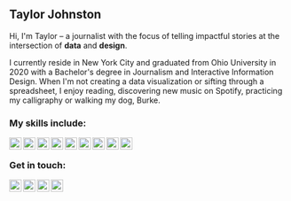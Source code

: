 ## Taylor Johnston
Hi, I'm Taylor – a journalist with the focus of telling impactful stories at the intersection of __data__ and __design__. 

I currently reside in New York City and graduated from Ohio University in 2020 with a Bachelor's degree in Journalism and Interactive Information Design. When I'm not creating a data visualization or sifting through a spreadsheet, I enjoy reading, discovering new music on Spotify, practicing my calligraphy or walking my dog, Burke.

### My skills include:
<img align="left" alt="HTML" width="22px" src="https://cdn.jsdelivr.net/npm/simple-icons@v3/icons/html5.svg" />
<img align="left" alt="CSS" width="22px" src="https://cdn.jsdelivr.net/npm/simple-icons@v3/icons/css3.svg" />
<img align="left" alt="Bootstrap" width="22px" src="https://cdn.jsdelivr.net/npm/simple-icons@v3/icons/bootstrap.svg" />
<img align="left" alt="JavaScript" width="22px" src="https://cdn.jsdelivr.net/npm/simple-icons@v3/icons/javascript.svg" />
<img align="left" alt="D3.js" width="22px" src="https://cdn.jsdelivr.net/npm/simple-icons@v3/icons/d3-dot-js.svg" />
<img align="left" alt="RStudio" width="22px" src="https://cdn.jsdelivr.net/npm/simple-icons@v3/icons/rstudio.svg" />
<img align="left" alt="PostgreSQL" width="22px" src="https://cdn.jsdelivr.net/npm/simple-icons@v3/icons/postgresql.svg" />
<img align="left" alt="Python" width="22px" src="https://cdn.jsdelivr.net/npm/simple-icons@v3/icons/python.svg" />
<img align="left" alt="Git" width="22px" src="https://cdn.jsdelivr.net/npm/simple-icons@v3/icons/git.svg" />
<br>
  
### Get in touch:

<a href="https://twitter.com/TF_Johnston">
  <img align="left" alt="Taylor Johnston | Twitter" width="22px" src="https://cdn.jsdelivr.net/npm/simple-icons@v3/icons/twitter.svg" />
</a>
<a href="https://www.linkedin.com/in/taylor-fay-johnston/">
  <img align="left" alt="Taylor's LinkedIn" width="22px" src="https://cdn.jsdelivr.net/npm/simple-icons@v3/icons/linkedin.svg" />
</a>
<a href="https://www.instagram.com/taylorfayjohnston/">
  <img align="left" alt="Taylor's Instagram" width="22px" src="https://cdn.jsdelivr.net/npm/simple-icons@v3/icons/instagram.svg" />
</a>
<a href="mailto:taylorfjohnston@gmail.com">
  <img align="left" alt="Taylor's Email" width="22px" src="https://cdn.jsdelivr.net/npm/simple-icons@v3/icons/gmail.svg" />
</a>


